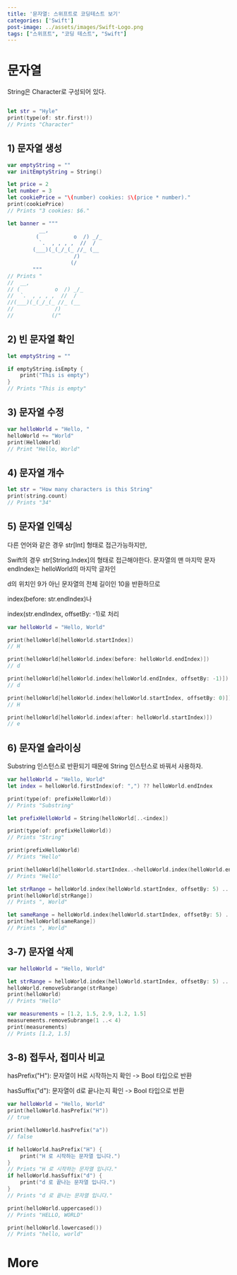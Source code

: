 ```yaml
---
title: '문자열: 스위프트로 코딩테스트 보기'
categories: ['Swift']
post-image: ../assets/images/Swift-Logo.png
tags: ["스위프트", "코딩 테스트", "Swift"]
---
```


# 문자열
String은 Character로 구성되어 있다.
```swift

let str = "Hyle"
print(type(of: str.first!))
// Prints "Character"
```

## 1) 문자열 생성
```swift
var emptyString = ""
var initEmptyString = String()

let price = 2
let number = 3
let cookiePrice = "\(number) cookies: $\(price * number)."
print(cookiePrice)
// Prints "3 cookies: $6."

let banner = """
          __,
         (           o  /) _/_
          `.  , , , ,  //  /
        (___)(_(_/_(_ //_ (__
                     /)
                    (/
        """
// Prints "
//  __,
// (           o  /) _/_
//  `.  , , , ,  //  /
//(___)(_(_/_(_ //_ (__
//             /)
//            (/"
```
## 2) 빈 문자열 확인
```swift
let emptyString = ""

if emptyString.isEmpty {
    print("This is empty")
}
// Prints "This is empty"
```

## 3) 문자열 수정
```swift
var helloWorld = "Hello, "
helloWorld += "World"
print(HelloWorld)
// Print "Hello, World"
```

## 4) 문자열 개수
```swift
let str = "How many characters is this String"
print(string.count)
// Prints "34"
```

## 5) 문자열 인덱싱
다른 언어와 같은 경우 str[Int] 형태로 접근가능하지만,

Swift의 경우 str[String.Index]의 형태로 접근해야한다.
문자열의 맨 마지막 문자 endIndex는 helloWorld의 마지막 글자인

d의 위치인 9가 아닌 문자열의 전체 길이인 10을 반환하므로

index(before: str.endIndex)나

index(str.endIndex, offsetBy: -1)로 처리
```swift
var helloWorld = "Hello, World"

print(helloWorld[helloWorld.startIndex])
// H

print(helloWorld[helloWorld.index(before: helloWorld.endIndex)])
// d

print(helloWorld[helloWorld.index(helloWorld.endIndex, offsetBy: -1)])
// d

print(helloWorld[helloWorld.index(helloWorld.startIndex, offsetBy: 0)])
// H

print(helloWorld[helloWorld.index(after: helloWorld.startIndex)])
// e
```

## 6) 문자열 슬라이싱
Substring 인스턴스로 반환되기 때문에 String 인스턴스로 바꿔서 사용하자.
```swift
var helloWorld = "Hello, World"
let index = helloWorld.firstIndex(of: ",") ?? helloWorld.endIndex

print(type(of: prefixHelloWorld))
// Prints "Substring"

let prefixHelloWorld = String(helloWorld[..<index])

print(type(of: prefixHelloWorld))
// Prints "String"

print(prefixHelloWorld)
// Prints "Hello"

print(helloWorld[helloWorld.startIndex..<helloWorld.index(helloWorld.endIndex, offsetBy: -7)])
// Prints "Hello"

let strRange = helloWorld.index(helloWorld.startIndex, offsetBy: 5) ... helloWorld.index(before: helloWorld.endIndex)
print(helloWorld[strRange])
// Prints ", World"

let sameRange = helloWorld.index(helloWorld.startIndex, offsetBy: 5) ..< helloWorld.endIndex
print(helloWorld[sameRange])
// Prints ", World"
```
## 3-7) 문자열 삭제
```swift
var helloWorld = "Hello, World"

let strRange = helloWorld.index(helloWorld.startIndex, offsetBy: 5) ... helloWorld.index(before: helloWorld.endIndex)
helloWorld.removeSubrange(strRange)
print(helloWorld)
// Prints "Hello"

var measurements = [1.2, 1.5, 2.9, 1.2, 1.5]
measurements.removeSubrange(1 ..< 4)
print(measurements)
// Prints [1.2, 1.5]
```

## 3-8) 접두사, 접미사 비교
hasPrefix("H"): 문자열이 H로 시작하는지 확인 -> Bool 타입으로 반환

hasSuffix("d"): 문자열이 d로 끝나는지 확인 -> Bool 타입으로 반환
```swift
var helloWorld = "Hello, World"
print(helloWorld.hasPrefix("H"))
// true

print(helloWorld.hasPrefix("a"))
// false

if helloWorld.hasPrefix("H") {
    print("H 로 시작하는 문자열 입니다.")
}
// Prints "H 로 시작하는 문자열 입니다."
if helloWorld.hasSuffix("d") {
    print("d 로 끝나는 문자열 입니다.")
}
// Prints "d 로 끝나는 문자열 입니다."

print(helloWorld.uppercased())
// Prints "HELLO, WORLD"

print(helloWorld.lowercased())
// Prints "hello, world" 
```
# More
